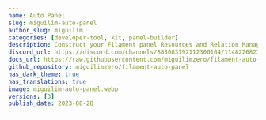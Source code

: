 ```yaml
---
name: Auto Panel
slug: miguilim-auto-panel
author_slug: miguilim
categories: [developer-tool, kit, panel-builder]
description: Construct your Filament panel Resources and Relation Managers at execution time like magic.
discord_url: https://discord.com/channels/883083792112300104/1148226823843487754
docs_url: https://raw.githubusercontent.com/miguilimzero/filament-auto-panel/main/README.md
github_repository: miguilimzero/filament-auto-panel
has_dark_theme: true
has_translations: true
image: miguilim-auto-panel.webp
versions: [3]
publish_date: 2023-08-28
---
```

